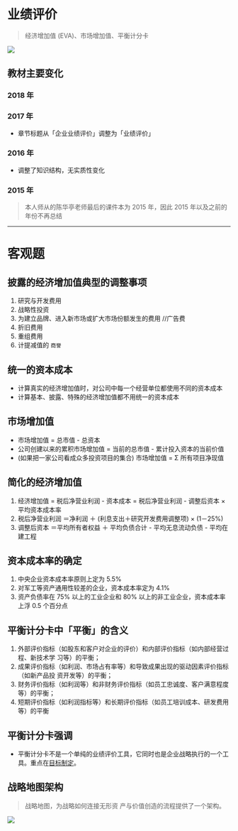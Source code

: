 # 业绩评价
> 经济增加值 (EVA)、市场增加值、平衡计分卡

![][image-1]

## 教材主要变化
### 2018 年
### 2017 年
- 章节标题从「企业业绩评价」调整为「业绩评价」
### 2016 年
- 调整了知识结构，无实质性变化
### 2015 年
> 本人师从的陈华亭老师最后的课件本为 2015 年，因此 2015 年以及之前的年份不再总结

---- 
# 客观题
## 披露的经济增加值典型的调整事项
1. 研究与开发费用
2. 战略性投资
3. 为建立品牌、进入新市场或扩大市场份额发生的费用 //广告费
4. 折旧费用
5. 重组费用
6. 计提减值的 `商誉`

## 统一的资本成本
- 计算真实的经济增加值时，对公司中每一个经营单位都使用不同的资本成本
- 计算基本、披露、特殊的经济增加值都不用统一的资本成本

## 市场增加值
- 市场增加值 = 总市值 - 总资本
- 公司创建以来的累积市场增加值 = 当前的总市值 - 累计投入资本的当前价值
- (如果把一家公司看成众多投资项目的集合) 市场增加值 = Σ 所有项目净现值

## 简化的经济增加值
1. 经济增加值 = 税后净营业利润 - 资本成本 = 税后净营业利润 - 调整后资本 × 平均资本成本率
2. 税后净营业利润 ＝净利润 ＋ (利息支出＋研究开发费用调整项) × (1－25%)
3. 调整后资本 ＝平均所有者权益 ＋ 平均负债合计 - 平均无息流动负债 - 平均在建工程

## 资本成本率的确定
1. 中央企业资本成本率原则上定为 5.5%
2. 对军工等资产通用性较差的企业，资本成本率定为 4.1%
3. 资产负债率在 75% 以上的工业企业和 80% 以上的非工业企业，资本成本率上浮 0.5 个百分点

## 平衡计分卡中「平衡」的含义
1. 外部评价指标（如股东和客户对企业的评价）和内部评价指标（如内部经营过程、新技术学 习等）的平衡；
2. 成果评价指标（如利润、市场占有率等）和导致成果出现的驱动因素评价指标（如新产品投 资开发等）的平衡；
3. 财务评价指标（如利润等）和非财务评价指标（如员工忠诚度、客户满意程度等）的平衡； 
4. 短期评价指标（如利润指标等）和长期评价指标（如员工培训成本、研发费用等）的平衡

## 平衡计分卡强调
- 平衡计分卡不是一个单纯的业绩评价工具，它同时也是企业战略执行的一个工具。重点在[目标制定][1]。

## 战略地图架构
> 战略地图，为战略如何连接无形资 产与价值创造的流程提供了一个架构。

![][image-2]

[1]:	https://ws4.sinaimg.cn/large/006tKfTcgy1fq55o7zy5qj30g608qt9a.jpg

[image-1]:	https://ws2.sinaimg.cn/large/006tKfTcgy1fq55bskp7oj30ad07qgn4.jpg
[image-2]:	https://ws2.sinaimg.cn/large/006tKfTcgy1fq55vuwfqfj31eq0u8q9o.jpg